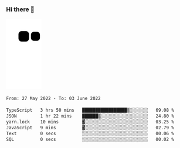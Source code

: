 ### Hi there 👋
![Alt text](https://raw.githubusercontent.com/romain22222/romain22222/output/github-contribution-grid-snake.svg)

<!--START_SECTION:waka-->

```text
From: 27 May 2022 - To: 03 June 2022

TypeScript   3 hrs 50 mins   █████████████████▒░░░░░░░   69.08 %
JSON         1 hr 22 mins    ██████▒░░░░░░░░░░░░░░░░░░   24.80 %
yarn.lock    10 mins         ▓░░░░░░░░░░░░░░░░░░░░░░░░   03.25 %
JavaScript   9 mins          ▓░░░░░░░░░░░░░░░░░░░░░░░░   02.79 %
Text         0 secs          ░░░░░░░░░░░░░░░░░░░░░░░░░   00.06 %
SQL          0 secs          ░░░░░░░░░░░░░░░░░░░░░░░░░   00.02 %
```

<!--END_SECTION:waka-->
<!--
**romain22222/romain22222** is a ✨ _special_ ✨ repository because its `README.md` (this file) appears on your GitHub profile.

Here are some ideas to get you started:

- 🔭 I’m currently working on ...
- 🌱 I’m currently learning ...
- 👯 I’m looking to collaborate on ...
- 🤔 I’m looking for help with ...
- 💬 Ask me about ...
- 📫 How to reach me: ...
- 😄 Pronouns: ...
- ⚡ Fun fact: ...
-->
